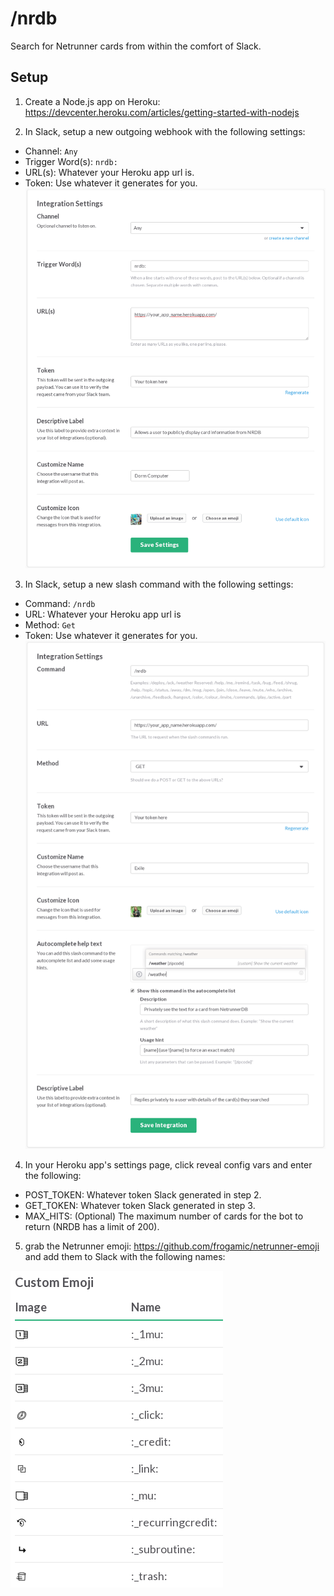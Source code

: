 # /nrdb

Search for Netrunner cards from within the comfort of Slack.

## Setup
1. Create a Node.js app on Heroku: https://devcenter.heroku.com/articles/getting-started-with-nodejs

2. In Slack, setup a new outgoing webhook with the following settings:

  * Channel: `Any`
  * Trigger Word(s): `nrdb:`
  * URL(s): Whatever your Heroku app url is.
  * Token: Use whatever it generates for you.
![webhook settings image](doc/slack_webhook_settings.png "Slack webhook settings")

3. In Slack, setup a new slash command with the following settings:

  * Command: `/nrdb`
  * URL: Whatever your Heroku app url is
  * Method: `Get`
  * Token: Use whatever it generates for you.
![slash command settings image](doc/slack_slashcommand_settings.png "Slack slash-command settings")

4. In your Heroku app's settings page, click reveal config vars and enter the following:

  * POST_TOKEN: Whatever token Slack generated in step 2.
  * GET_TOKEN: Whatever token Slack generated in step 3.
  * MAX_HITS: (Optional) The maximum number of cards for the bot to return (NRDB has a limit of 200).

5. grab the Netrunner emoji: https://github.com/frogamic/netrunner-emoji and add them to Slack with the following names:

![slack emoji settings](doc/slack_emoji.png)

